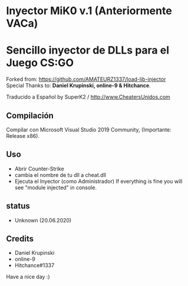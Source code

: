 # Inyector MiK0 v.1 (Anteriormente VACa)
# Sencillo inyector de DLLs para el Juego CS:GO

Forked from: https://github.com/AMATEURZ1337/load-lib-injector<br>
Special Thanks to: <b>Daniel Krupinski, online-9 & Hitchance</b>.

Traducido a Español by SuperK2 / http://www.CheatersUnidos.com

## Compilación
Compilar con Microsoft Visual Studio 2019 Community, (Importante: Release x86).

## Uso
 - Abrir Counter-Strike
 - cambia el nombre de tu dll a cheat.dll
 - Ejecuta el Inyector (como Administrador)
 If everything is fine you will see "module injected" in console.

## status
 - Unknown (20.06.2020)


## Credits
 - Daniel Krupinski
 - online-9
 - Hitchance#1337
 
 Have a nice day :)
